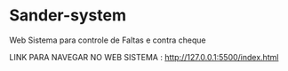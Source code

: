 # Sander-system
Web Sistema para controle de Faltas e contra cheque

LINK PARA NAVEGAR NO WEB SISTEMA : http://127.0.0.1:5500/index.html
